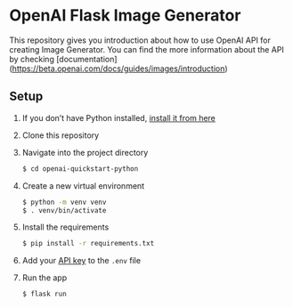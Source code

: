 # OpenAI Flask Image Generator
This repository gives you introduction about how to use OpenAI API for creating Image Generator. You can find the more information about the API by checking [documentation] (https://beta.openai.com/docs/guides/images/introduction)
## Setup

1. If you don’t have Python installed, [install it from here](https://www.python.org/downloads/)

2. Clone this repository

3. Navigate into the project directory

   ```bash
   $ cd openai-quickstart-python
   ```

4. Create a new virtual environment

   ```bash
   $ python -m venv venv
   $ . venv/bin/activate
   ```

5. Install the requirements

   ```bash
   $ pip install -r requirements.txt
   ```
7. Add your [API key](https://beta.openai.com/account/api-keys) to the `.env` file 

8. Run the app

   ```bash
   $ flask run
